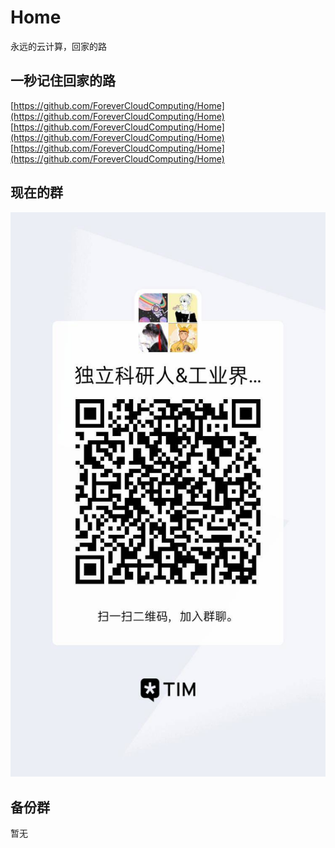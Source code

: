 # Home
永远的云计算，回家的路
## 一秒记住回家的路
[https://github.com/ForeverCloudComputing/Home](https://github.com/ForeverCloudComputing/Home)<br>
[https://github.com/ForeverCloudComputing/Home](https://github.com/ForeverCloudComputing/Home)<br>
[https://github.com/ForeverCloudComputing/Home](https://github.com/ForeverCloudComputing/Home)<br>
## 现在的群
![群](https://github.com/ForeverCloudComputing/Home/blob/main/resources/images/now.jpg)
## 备份群
暂无
